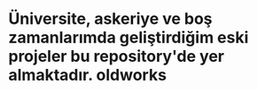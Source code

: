 Üniversite, askeriye ve boş zamanlarımda geliştirdiğim eski projeler bu repository'de yer almaktadır.
oldworks
========
